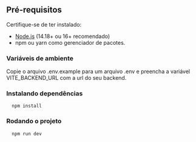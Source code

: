 ## Pré-requisitos

Certifique-se de ter instalado:
- [Node.js](https://nodejs.org/) (14.18+ ou 16+ recomendado)
- npm ou yarn como gerenciador de pacotes.

### Variáveis de ambiente
Copie o arquivo .env.example para um arquivo .env e preencha a variável VITE_BACKEND_URL com a url do seu backend.


### Instalando dependências
``` shell
  npm install
```

### Rodando o projeto
``` shell
  npm run dev
```
